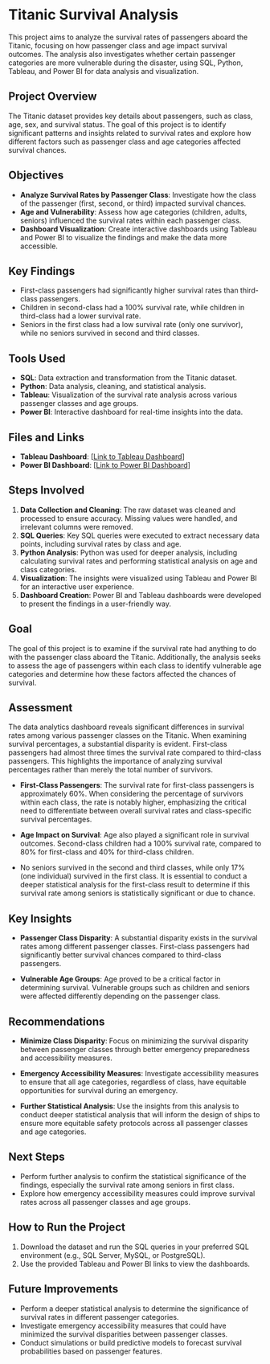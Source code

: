# Titanic Survival Analysis

This project aims to analyze the survival rates of passengers aboard the Titanic, focusing on how passenger class and age impact survival outcomes. The analysis also investigates whether certain passenger categories are more vulnerable during the disaster, using SQL, Python, Tableau, and Power BI for data analysis and visualization.

## Project Overview

The Titanic dataset provides key details about passengers, such as class, age, sex, and survival status. The goal of this project is to identify significant patterns and insights related to survival rates and explore how different factors such as passenger class and age categories affected survival chances.

## Objectives

- **Analyze Survival Rates by Passenger Class**: Investigate how the class of the passenger (first, second, or third) impacted survival chances.
- **Age and Vulnerability**: Assess how age categories (children, adults, seniors) influenced the survival rates within each passenger class.
- **Dashboard Visualization**: Create interactive dashboards using Tableau and Power BI to visualize the findings and make the data more accessible.

## Key Findings

- First-class passengers had significantly higher survival rates than third-class passengers.
- Children in second-class had a 100% survival rate, while children in third-class had a lower survival rate.
- Seniors in the first class had a low survival rate (only one survivor), while no seniors survived in second and third classes.
  
## Tools Used

- **SQL**: Data extraction and transformation from the Titanic dataset.
- **Python**: Data analysis, cleaning, and statistical analysis.
- **Tableau**: Visualization of the survival rate analysis across various passenger classes and age groups.
- **Power BI**: Interactive dashboard for real-time insights into the data.

## Files and Links

- **Tableau Dashboard**: [[Link to Tableau Dashboard](https://public.tableau.com/views/TITANICI_TABLEAUDASHBOARD/Dashboard1?:language=en-US&:sid=&:redirect=auth&:display_count=n&:origin=viz_share_link)]
- **Power BI Dashboard**: [[Link to Power BI Dashboard](https://drive.google.com/file/d/1WwwgLoHHD0FbENjD7L2pAwN-O_R3HRDu/view?usp=drive_link)]

## Steps Involved

1. **Data Collection and Cleaning**: The raw dataset was cleaned and processed to ensure accuracy. Missing values were handled, and irrelevant columns were removed.
2. **SQL Queries**: Key SQL queries were executed to extract necessary data points, including survival rates by class and age.
3. **Python Analysis**: Python was used for deeper analysis, including calculating survival rates and performing statistical analysis on age and class categories.
4. **Visualization**: The insights were visualized using Tableau and Power BI for an interactive user experience.
5. **Dashboard Creation**: Power BI and Tableau dashboards were developed to present the findings in a user-friendly way.

## Goal

The goal of this project is to examine if the survival rate had anything to do with the passenger class aboard the Titanic. Additionally, the analysis seeks to assess the age of passengers within each class to identify vulnerable age categories and determine how these factors affected the chances of survival.

## Assessment

The data analytics dashboard reveals significant differences in survival rates among various passenger classes on the Titanic. When examining survival percentages, a substantial disparity is evident. First-class passengers had almost three times the survival rate compared to third-class passengers. This highlights the importance of analyzing survival percentages rather than merely the total number of survivors.

- **First-Class Passengers**: The survival rate for first-class passengers is approximately 60%. When considering the percentage of survivors within each class, the rate is notably higher, emphasizing the critical need to differentiate between overall survival rates and class-specific survival percentages.
  
- **Age Impact on Survival**: Age also played a significant role in survival outcomes. Second-class children had a 100% survival rate, compared to 80% for first-class and 40% for third-class children. 
- No seniors survived in the second and third classes, while only 17% (one individual) survived in the first class. It is essential to conduct a deeper statistical analysis for the first-class result to determine if this survival rate among seniors is statistically significant or due to chance.

## Key Insights

- **Passenger Class Disparity**: A substantial disparity exists in the survival rates among different passenger classes. First-class passengers had significantly better survival chances compared to third-class passengers.
  
- **Vulnerable Age Groups**: Age proved to be a critical factor in determining survival. Vulnerable groups such as children and seniors were affected differently depending on the passenger class.

## Recommendations

- **Minimize Class Disparity**: Focus on minimizing the survival disparity between passenger classes through better emergency preparedness and accessibility measures.
  
- **Emergency Accessibility Measures**: Investigate accessibility measures to ensure that all age categories, regardless of class, have equitable opportunities for survival during an emergency.

- **Further Statistical Analysis**: Use the insights from this analysis to conduct deeper statistical analysis that will inform the design of ships to ensure more equitable safety protocols across all passenger classes and age categories.

## Next Steps

- Perform further analysis to confirm the statistical significance of the findings, especially the survival rate among seniors in first class.
- Explore how emergency accessibility measures could improve survival rates across all passenger classes and age groups.

## How to Run the Project

1. Download the dataset and run the SQL queries in your preferred SQL environment (e.g., SQL Server, MySQL, or PostgreSQL).
2. Use the provided Tableau and Power BI links to view the dashboards.

## Future Improvements

- Perform a deeper statistical analysis to determine the significance of survival rates in different passenger categories.
- Investigate emergency accessibility measures that could have minimized the survival disparities between passenger classes.
- Conduct simulations or build predictive models to forecast survival probabilities based on passenger features.
